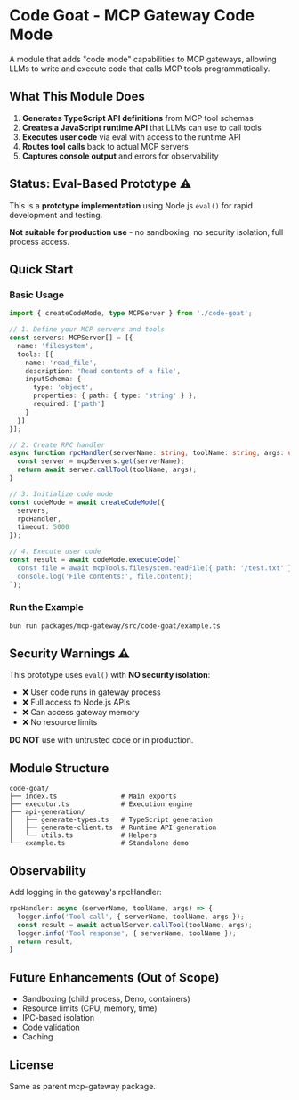# Code Goat - MCP Gateway Code Mode

A module that adds "code mode" capabilities to MCP gateways, allowing LLMs to write and execute code that calls MCP tools programmatically.

## What This Module Does

1. **Generates TypeScript API definitions** from MCP tool schemas
2. **Creates a JavaScript runtime API** that LLMs can use to call tools
3. **Executes user code** via eval with access to the runtime API
4. **Routes tool calls** back to actual MCP servers
5. **Captures console output** and errors for observability

## Status: Eval-Based Prototype ⚠️

This is a **prototype implementation** using Node.js `eval()` for rapid development and testing. 

**Not suitable for production use** - no sandboxing, no security isolation, full process access.

## Quick Start

### Basic Usage

```typescript
import { createCodeMode, type MCPServer } from './code-goat';

// 1. Define your MCP servers and tools
const servers: MCPServer[] = [{
  name: 'filesystem',
  tools: [{
    name: 'read_file',
    description: 'Read contents of a file',
    inputSchema: {
      type: 'object',
      properties: { path: { type: 'string' } },
      required: ['path']
    }
  }]
}];

// 2. Create RPC handler
async function rpcHandler(serverName: string, toolName: string, args: unknown) {
  const server = mcpServers.get(serverName);
  return await server.callTool(toolName, args);
}

// 3. Initialize code mode
const codeMode = await createCodeMode({
  servers,
  rpcHandler,
  timeout: 5000
});

// 4. Execute user code
const result = await codeMode.executeCode(`
  const file = await mcpTools.filesystem.readFile({ path: '/test.txt' });
  console.log('File contents:', file.content);
`);
```

### Run the Example

```bash
bun run packages/mcp-gateway/src/code-goat/example.ts
```

## Security Warnings ⚠️

This prototype uses `eval()` with **NO security isolation**:

- ❌ User code runs in gateway process
- ❌ Full access to Node.js APIs
- ❌ Can access gateway memory
- ❌ No resource limits

**DO NOT** use with untrusted code or in production.

## Module Structure

```
code-goat/
├── index.ts                # Main exports
├── executor.ts             # Execution engine
├── api-generation/
│   ├── generate-types.ts   # TypeScript generation
│   ├── generate-client.ts  # Runtime API generation
│   └── utils.ts            # Helpers
└── example.ts              # Standalone demo
```

## Observability

Add logging in the gateway's rpcHandler:

```typescript
rpcHandler: async (serverName, toolName, args) => {
  logger.info('Tool call', { serverName, toolName, args });
  const result = await actualServer.callTool(toolName, args);
  logger.info('Tool response', { serverName, toolName });
  return result;
}
```

## Future Enhancements (Out of Scope)

- Sandboxing (child process, Deno, containers)
- Resource limits (CPU, memory, time)
- IPC-based isolation
- Code validation
- Caching

## License

Same as parent mcp-gateway package.

